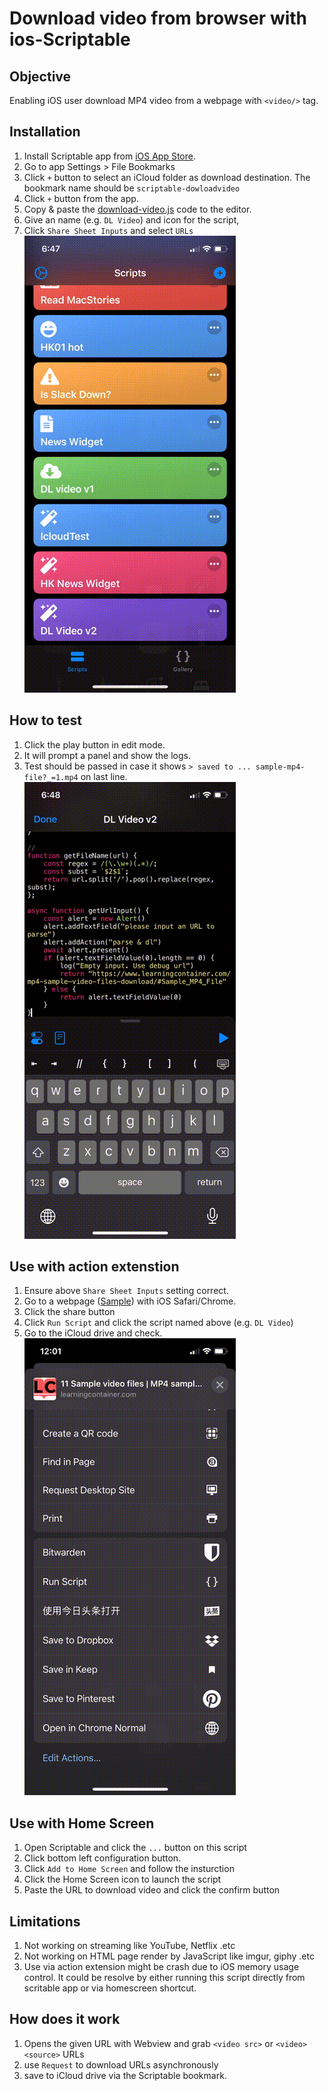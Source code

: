 # Download video from browser with ios-Scriptable

## Objective
Enabling iOS user download MP4 video from a webpage with `<video/>` tag.

## Installation
1. Install Scriptable app from [iOS App Store](https://apps.apple.com/us/app/scriptable/id1405459188).
2. Go to app Settings > File Bookmarks
3. Click `+` button to select an iCloud folder as download destination. The bookmark name should be `scriptable-dowloadvideo`
4. Click `+` button from the app.
5. Copy & paste the [download-video.js](download-video.js) code to the editor.
6. Give an name (e.g. `DL Video`) and icon for the script,
7. Click `Share Sheet Inputs` and select `URLs`
![Setup Screenshot](screenshots/setup-small.gif)

## How to test
1. Click the play button in edit mode.
2. It will prompt a panel and show the logs. 
3. Test should be passed in case it shows `> saved to ... sample-mp4-file?_=1.mp4` on last line. 
![Test Screenshot](screenshots/test-small.gif)

## Use with action extenstion
1. Ensure above `Share Sheet Inputs` setting correct.
2. Go to a webpage ([Sample](https://www.learningcontainer.com/mp4-sample-video-files-download/#Sample_MP4_File)) with iOS Safari/Chrome.
3. Click the share button 
4. Click `Run Script` and click the script named above (e.g. `DL Video`)
5. Go to the iCloud drive and check. 
![Action Extension Screenshot](screenshots/action-extentsion-small.gif)

## Use with Home Screen
1. Open Scriptable and click the `...` button on this script
2. Click bottom left configuration button. 
3. Click `Add to Home Screen` and follow the insturction
4. Click the Home Screen icon to launch the script
5. Paste the URL to download video and click the confirm button

## Limitations
1. Not working on streaming like YouTube, Netflix .etc
2. Not working on HTML page render by JavaScript like imgur, giphy .etc
3. Use via action extension might be crash due to iOS memory usage control.  It could be resolve by either running this script directly from scritable app or via homescreen shortcut.

## How does it work
1. Opens the given URL with Webview and grab `<video src>` or `<video><source>` URLs
2. use `Request` to download URLs asynchronously 
3. save to iCloud drive via the Scriptable bookmark.